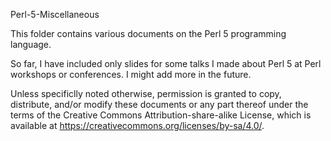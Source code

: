 Perl-5-Miscellaneous

This folder contains various documents on the Perl 5 programming language.

So far, I have included only slides for some talks I made about Perl 5 at Perl workshops or conferences. I might add more in the future.

Unless specificlly noted otherwise, permission is granted to copy, distribute, and/or modify these documents or any part thereof under the terms of the Creative Commons Attribution-share-alike License, which is available at https://creativecommons.org/licenses/by-sa/4.0/.

